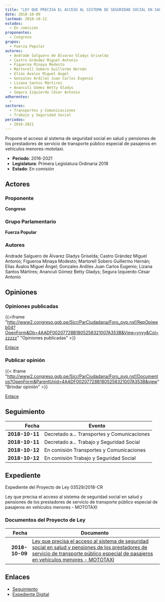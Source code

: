 ```yaml
---
title: "LEY QUE PRECISA EL ACCESO AL SISTEMA DE SEGURIDAD SOCIAL EN SALUD Y PENSIONES DE LOS PRESTADORES DE SERVICIO DE TRANSPORTE PÚBLICO ESPECIAL DE PASAJEROS EN VEHÍCULOS MENORES-MOTOTAXI"
date: 2018-10-09
lastmod: 2018-10-12
estados: 
  - En comisión
proponentes: 
  - Congreso
grupos: 
  - Fuerza Popular
autores: 
  - Andrade Salguero de Álvarez Gladys Griselda
  - Castro Grández Miguel Antonio
  - Figueroa Minaya Modesto
  - Martorell Sobero Guillermo Hernán
  - Elías Ávalos Miguel Ángel
  - Gonzales Ardiles Juan Carlos Eugenio
  - Lizana Santos Mártires
  - Ananculi Gómez Betty Gladys
  - Segura Izquierdo César Antonio
adherentes: 
  - 
sectores: 
  - Transportes y Comunicaciones
  - Trabajo y Seguridad Social
periodos: 
  - 2016-2021
---
```


Propone el acceso al sistema de seguridad social en salud y pensiones de los prestadores de servicio de transporte público especial de pasajeros en vehículos menores-mototaxi.

- **Periodo**: 2016-2021
- **Legislatura**: Primera Legislatura Ordinaria 2018
- **Estado**: En comisión

## Actores

### Proponente

**Congreso**

### Grupo Parlamentario

**Fuerza Popular**

### Autores

Andrade Salguero de Álvarez Gladys Griselda; Castro Grández Miguel Antonio; Figueroa Minaya Modesto; Martorell Sobero Guillermo Hernán; Elías Ávalos Miguel Ángel; Gonzales Ardiles Juan Carlos Eugenio; Lizana Santos Mártires; Ananculi Gómez Betty Gladys; Segura Izquierdo César Antonio


## Opiniones

### Opiniones publicadas

{{<iframe "http://www2.congreso.gob.pe/Sicr/ParCiudadana/Foro_pvp.nsf/RepOpiweb04?OpenForm&Db=4AADF00207728B1805258321007A353B&View=yyyy&Col=zzzzz" "Opiniones publicadas" >}}

[Enlace](http://www2.congreso.gob.pe/Sicr/ParCiudadana/Foro_pvp.nsf/RepOpiweb04?OpenForm&Db=4AADF00207728B1805258321007A353B&View=yyyy&Col=zzzzz)
### Publicar opinión

{{< iframe "http://www2.congreso.gob.pe/Sicr/ParCiudadana/Foro_pvp.nsf/Documentos?OpenForm&ParentUnid=4AADF00207728B1805258321007A353B&view" "Brindar opinión" >}}

[Enlace](http://www2.congreso.gob.pe/Sicr/ParCiudadana/Foro_pvp.nsf/Documentos?OpenForm&ParentUnid=4AADF00207728B1805258321007A353B&view)

## Seguimiento

| Fecha | Evento |
|------:|--------|
| **2018-10-11** | Decretado a... Transportes y Comunicaciones|
| **2018-10-11** | Decretado a... Trabajo y Seguridad Social|
| **2018-10-12** | En comisión Transportes y Comunicaciones|
| **2018-10-12** | En comisión Trabajo y Seguridad Social|


## Expediente

Expediente del Proyecto de Ley 03529/2018-CR

Ley que precisa el acceso al sistema de seguridad social en salud y pensiones de los prestadores de servicio de transporte público especial de pasajeros en vehículos menores - MOTOTAXI


### Documentos del Proyecto de Ley

| Fecha | Documento |
|------:|--------|
| **2018-10-09** | [Ley que precisa el acceso al sistema de seguridad social en salud y pensiones de los prestadores de servicio de transporte público especial de pasajeros en vehículos menores - MOTOTAXI](http://www.leyes.congreso.gob.pe/Documentos/2016_2021/Proyectos_de_Ley_y_de_Resoluciones_Legislativas/PL0352920181009.pdf) |

## Enlaces 

- [Seguimiento](http://www2.congreso.gob.pehttp://www2.congreso.gob.pe/Sicr/TraDocEstProc/CLProLey2016.nsf/f7fff46988ca05b1052578e100829cc7/85519156ea2e8ade05258321007dc2be?OpenDocument)
- [Expediente Digital](http://www2.congreso.gob.pehttp://www2.congreso.gob.pe/Sicr/TraDocEstProc/CLProLey2016.nsf/f7fff46988ca05b1052578e100829cc7/85519156ea2e8ade05258321007dc2be?OpenDocument&Click=05257FB7005EB655.eb71d0cf91d8294e05256cdf006b5706/$Body/0.1C6C)
